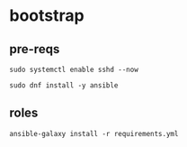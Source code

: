 # bootstrap

## pre-reqs
`sudo systemctl enable sshd --now`

`sudo dnf install -y ansible`

## roles

`ansible-galaxy install -r requirements.yml`

